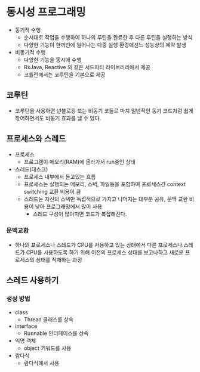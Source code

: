 # 동시성 프로그래밍

- 동기적 수행
  - 순서대로 작업을 수행하여 하나의 루틴을 완료한 후 다른 루틴을 실행하는 방식
  - 다양한 기능이 한꺼번에 일어나는 다중 실행 환경에선느 성능상의 제약 발생
- 비동기적 수행
  - 다양한 기능을 동시에 수행
  - RxJava, Reactive 와 같은 서드파티 라이브러리에서 제공
  - 코틀린에서는 코루틴을 기본으로 제공

## 코루틴

- 코루틴을 사용하면 넌블로킹 또는 비동기 코들르 마치 일반적인 동기 코드처럼 쉽게 잓어하면서도 비동기 효과를 낼 수 있다.

## 프로세스와 스레드

- 프로세스
  - 프로그램이 메모리(RAM)에 올라가서 run중인 상태
- 스레드(태스크)
  - 프로세스 내부에서 돌고있는 흐름
  - 프로세스는 실행되는 메모리, 스택, 파일등을 포함하여 프로세스간 context switching 교환 비용이 큼
  - 스레드는 자신의 스택만 독립적으로 가지고 나머지는 대부분 공유, 문맥 교환 비용이 낮아 프로그래밍에서 많이 사용
    - 스레드 구성이 많아지면 코드가 복잡해진다.

### 문맥교환

- 하나의 프로세스나 스레드가 CPU를 사용하고 있는 상태에서 다른 프로세스나 스레드가 CPU를 사용하도록 하기 위해 이전의 프로세스 상태를 보고나하고 새로운 프로세스의 상태를 적재하는 과정

## 스레드 사용하기

### 생성 방법

- class
  - Thread 클래스를 상속
- interface
  - Runnable 인터페이스를 상속
- 익명 객체
  - object 키워드를 사용
- 람다식
  - 람다식에서 사용
